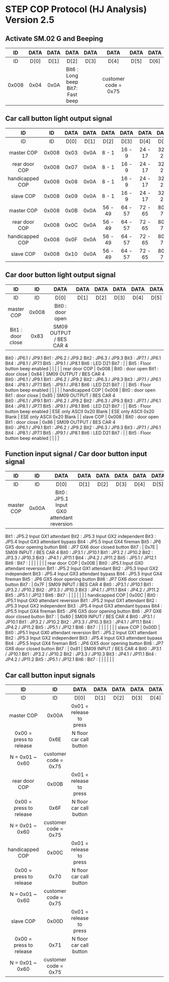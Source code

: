 # STEP COP Protocol (HJ Analysis) Version 2.5

## Activate SM.02 G and Beeping
| ID | DATA | DATA | DATA | DATA | DATA | DATA | DATA | DATA |
|:-----:|:----:|:----:|:--------------------------------:|:----:|:--------------------:|:----:|:----:|:----:|
| ID 	| D[0] | D[1] | D[2] | D[3] | D[4] | D[5] | D[6] | D[7] |
| 0x008 | 0x04 | 0x0A | Bit6 : Long beep Bit7: Fast beep |  | customer code = 0x75 |  |  |  |

## Car call button light output signal
| ID | ID | DATA | DATA | DATA | DATA | DATA | DATA | DATA | DATA |
|:---------------:|:-----:|:----:|:----:|:-------:|:-------:|:-------:|:-------:|:-------:|:-------:|
| ID | ID | D[0] | D[1] | D[2] | D[3] | D[4] | D[5] | D[6] | D[7] |
| master COP | 0x008 | 0x03 | 0x0A | 8 - 1 | 16 - 9 | 24 - 17 | 32 - 25 | 40 - 33 | 48 - 41 |
| rear door COP | 0x008 | 0x07 | 0x0A | 8 - 1 | 16 - 9 | 24 - 17 | 32 - 25 | 40 - 33 | 48 - 41 |
| handicapped COP | 0x008 | 0x08 | 0x0A | 8 - 1 | 16 - 9 | 24 - 17 | 32 - 25 | 40 - 33 | 48 - 41 |
| slave COP | 0x008 | 0x09 | 0x0A | 8 - 1 | 16 - 9 | 24 - 17 | 32 - 25 | 40 - 33 | 48 - 41 |
| master COP | 0x008 | 0x0B | 0x0A | 56 - 49 | 64 - 57 | 72 - 65 | 80 - 73 | 88 - 81 | 96 - 89 |
| rear door COP | 0x008 | 0x0C | 0x0A | 56 - 49 | 64 - 57 | 72 - 65 | 80 - 73 | 88 - 81 | 96 - 89 |
| handicapped COP | 0x008 | 0x0F | 0x0A | 56 - 49 | 64 - 57 | 72 - 65 | 80 - 73 | 88 - 81 | 96 - 89 |
| slave COP | 0x008 | 0x10 | 0x0A | 56 - 49 | 64 - 57 | 72 - 65 | 80 - 73 | 88 - 81 | 96 - 89 |

## Car door button light output signal
| ID | ID | DATA | DATA | DATA | DATA | DATA | DATA | DATA | DATA |
|:---------------:|:-----:|:----------------------------------:|:----:|:-----------------------------------------------------------------------------------------------------------------------------------------------------------------------------------------------:|:----:|:--------------------------------:|:-------------------------:|:--------------------------:|:-------------------------:|
| ID | ID | D[0] | D[1] | D[2] | D[3] | D[4] | D[5] | D[6] | D[7] |
| master COP | 0x008 | Bit0 : door open
Bit1 : door close | 0x83 | SM09 OUTPUT / BES CAR 4  
Bit0 : JP6.1    / JP9.1
Bit1 : JP6.2    / JP9.2
Bit2 : JP6.3    / JP9.3
Bit3 : JP7.1    / JP6.1
Bit4 : JP8.1    / JP7.1
Bit5 : JP9.1    / JP8.1
Bit6 : LED D21
Bit7 : |  | Bit5 : Floor button beep enabled |  |  |  |
| rear door COP | 0x008 | Bit0 : door open
Bit1 : door close | 0x84 | SM09 OUTPUT / BES CAR 4  
Bit0 : JP6.1    / JP9.1
Bit1 : JP6.2    / JP9.2
Bit2 : JP6.3    / JP9.3
Bit3 : JP7.1    / JP6.1
Bit4 : JP8.1    / JP7.1
Bit5 : JP9.1    / JP8.1
Bit6 : LED D21
Bit7 : |  | Bit5 : Floor button beep enabled |  |  |  |
| handicapped COP | 0x008 | Bit0 : door open
Bit1 : door close | 0x85 | SM09 OUTPUT / BES CAR 4  
Bit0 : JP6.1    / JP9.1
Bit1 : JP6.2    / JP9.2
Bit2 : JP6.3    / JP9.3
Bit3 : JP7.1    / JP6.1
Bit4 : JP8.1    / JP7.1
Bit5 : JP9.1    / JP8.1
Bit6 : LED D21
Bit7 : |  | Bit5 : Floor button beep enabled | ESE only
ASCII
0x20 Blank | ESE only 
ASCII
0x20 Blank | ESE only ASCII
0x20 Blank |
| slave COP | 0x008 | Bit0 : door open
Bit1 : door close | 0x86 | SM09 OUTPUT / BES CAR 4  
Bit0 : JP6.1    / JP9.1
Bit1 : JP6.2    / JP9.2
Bit2 : JP6.3    / JP9.3
Bit3 : JP7.1    / JP6.1
Bit4 : JP8.1    / JP7.1
Bit5 : JP9.1    / JP8.1
Bit6 : LED D21
Bit7 : |  | Bit5 : Floor button beep enabled |  |  |  |


## Function input signal / Car door button input signal
| ID | ID | DATA | DATA | DATA | DATA | DATA | DATA | DATA | DATA |
|:---------------:|:-----:|:-----------------------------------------------------------------------------------------------------------------------------------------------------------------------------------------------------------------------------------------------------------------:|:----:|:--------------------------------------------------------------------------------------------------------------------------------------------------------------------------------:|:----:|:----:|:----:|:----:|:----:|
| ID | ID | D[0] | D[1] | D[2] | D[3] | D[4] | D[5] | D[6] | D[7] |
| master COP | 0x00A | Bit0 : JP5.1 Input GX0 attendant reversion
Bit1 : JP5.2 Input GX1 attendant
Bit2 : JP5.3 Input GX2 independent
Bit3 : JP5.4 Input GX3 attendant bypass
Bit4 : JP5.5 Input GX4 fireman
Bit5 : JP6 GX5 door opening button
Bit6 : JP7 GX6 door closed button
Bit7 : | 0x7E | SM09 INPUT / BES CAR 4
Bit0 : JP3.1  / JP10.1 
Bit1 : JP3.2  / JP10.2
Bit2 : JP3.3  / JP10.3
Bit3 : JP4.1  / JP11.1
Bit4 : JP4.2  / JP11.2
Bit5 : JP5.1  / JP12.1
Bit6 : 
Bit7 : |  |  |  |  |  |
| rear door COP | 0x00B | Bit0 : JP5.1 Input GX0 attendant reversion
Bit1 : JP5.2 Input GX1 attendant
Bit2 : JP5.3 Input GX2 independent
Bit3 : JP5.4 Input GX3 attendant bypass
Bit4 : JP5.5 Input GX4 fireman
Bit5 : JP6 GX5 door opening button
Bit6 : JP7 GX6 door closed button
Bit7 : | 0x7F | SM09 INPUT / BES CAR 4
Bit0 : JP3.1  / JP10.1 
Bit1 : JP3.2  / JP10.2
Bit2 : JP3.3  / JP10.3
Bit3 : JP4.1  / JP11.1
Bit4 : JP4.2  / JP11.2
Bit5 : JP5.1  / JP12.1
Bit6 : 
Bit7 : |  |  |  |  |  |
| handicapped COP | 0x00C | Bit0 : JP5.1 Input GX0 attendant reversion
Bit1 : JP5.2 Input GX1 attendant
Bit2 : JP5.3 Input GX2 independent
Bit3 : JP5.4 Input GX3 attendant bypass
Bit4 : JP5.5 Input GX4 fireman
Bit5 : JP6 GX5 door opening button
Bit6 : JP7 GX6 door closed button
Bit7 : | 0x80 | SM09 INPUT / BES CAR 4
Bit0 : JP3.1  / JP10.1 
Bit1 : JP3.2  / JP10.2
Bit2 : JP3.3  / JP10.3
Bit3 : JP4.1  / JP11.1
Bit4 : JP4.2  / JP11.2
Bit5 : JP5.1  / JP12.1
Bit6 : 
Bit7 : |  |  |  |  |  |
| slave COP | 0x00D | Bit0 : JP5.1 Input GX0 attendant reversion
Bit1 : JP5.2 Input GX1 attendant
Bit2 : JP5.3 Input GX2 independent
Bit3 : JP5.4 Input GX3 attendant bypass
Bit4 : JP5.5 Input GX4 fireman
Bit5 : JP6 GX5 door opening button
Bit6 : JP7 GX6 door closed button
Bit7 : | 0x81 | SM09 INPUT / BES CAR 4
Bit0 : JP3.1  / JP10.1 
Bit1 : JP3.2  / JP10.2
Bit2 : JP3.3  / JP10.3
Bit3 : JP4.1  / JP11.1
Bit4 : JP4.2  / JP11.2
Bit5 : JP5.1  / JP12.1
Bit6 : 
Bit7 : |  |  |  |  |  |

## Car call button input signals
| ID | ID | DATA | DATA | DATA | DATA | DATA | DATA | DATA | DATA |
|:---------------:|:-----:|:-----------------------------------------------:|:----:|:---------------------------------------:|:--------------------:|:----:|:----:|:----:|:----:|
| ID | ID | D[0] | D[1] | D[2] | D[3] | D[4] | D[5] | D[6] | D[7] |
| master COP | 0x00A | 0x01 = release to press
0x00 = press to release | 0x6E | N floor car call button
N = 0x01 ~ 0x60 | customer code = 0x75 |  |  |  |  |
| rear door COP | 0x00B | 0x01 = release to press
0x00 = press to release | 0x6F | N floor car call button
N = 0x01 ~ 0x60 | customer code = 0x75 |  |  |  |  |
| handicapped COP | 0x00C | 0x01 = release to press
0x00 = press to release | 0x70 | N floor car call button
N = 0x01 ~ 0x60 | customer code = 0x75 |  |  |  |  |
| slave COP | 0x00D | 0x01 = release to press
0x00 = press to release | 0x71 | N floor car call button
N = 0x01 ~ 0x60 | customer code = 0x75 |  |  |  |  |

